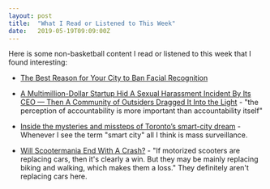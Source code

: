 ```yaml
---
layout: post
title:  "What I Read or Listened to This Week"
date:   2019-05-19T09:09:00Z
---
```

Here is some non-basketball content I read or listened to this week that I found interesting:


* [The Best Reason for Your City to Ban Facial Recognition](https://onezero.medium.com/the-best-reason-for-your-city-to-ban-facial-recognition-d2c1f9ca094b)

* [A Multimillion-Dollar Startup Hid A Sexual Harassment Incident By Its CEO — Then A Community of Outsiders Dragged It Into the Light](https://www.buzzfeednews.com/article/daveyalba/datacamp-sexual-harassment-metoo-tech-startup) - "the perception of accountability is more important than accountability itself"

* [Inside the mysteries and missteps of Toronto’s smart-city dream](https://www.theglobeandmail.com/business/article-inside-the-mysteries-and-missteps-of-torontos-smart-city-dream/) - Whenever I see the term "smart city" all I think is mass surveillance.

* [Will Scootermania End With A Crash?](https://www.npr.org/sections/money/2019/05/14/723003882/will-scootermania-end-with-a-crash) - "If motorized scooters are replacing cars, then it's clearly a win. But they may be mainly replacing biking and walking, which makes them a loss." They definitely aren't replacing cars here.
